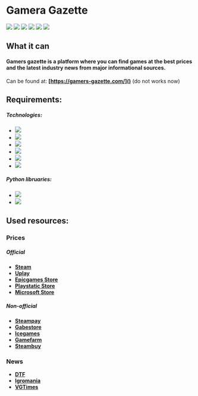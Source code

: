 
# Gamera Gazette
![](https://img.shields.io/badge/python-v.3.8-orange)  ![](https://img.shields.io/badge/django-3.1.14-green) ![](https://img.shields.io/badge/-selenium-ff69b4) ![](https://img.shields.io/badge/-celery-eb6363) ![](https://img.shields.io/badge/-postgresql-4788ff) ![](https://img.shields.io/badge/-docker-4f75ff)


## What it can

#### Gamers gazette is a platform where you can find games at the best prices and the latest industry news from major informational sources.
Сan be found at: **[https://gamers-gazette.com/]()** (do not works now)

## Requirements:
##### Technologies:
- ![](https://img.shields.io/badge/python-v.3.8+-orange)  
-  ![](https://img.shields.io/badge/django-3.1.14-green)
 - ![](https://img.shields.io/badge/-selenium-ff69b4)
 - ![](https://img.shields.io/badge/-celery-eb6363)
 - ![](https://img.shields.io/badge/-postgresql-4788ff)
 - ![](https://img.shields.io/badge/-docker-4f75ff)
##### Python libruaries:
 - ![](https://img.shields.io/badge/-psycopg2-69fae9)
 - ![](https://img.shields.io/badge/-djangorestframework-ff1717)

## Used resources:

### Prices 
##### Official
 - **[Steam](https://store.steampowered.com/)**
 - **[Uplay](https://store.ubi.com/)**
 - **[Epicgames Store](https://www.epicgames.com/)**
 - **[Playstatic Store](https://store.playstation.com/)**
 - **[Microsoft Store](https://www.microsoft.com/)**

##### Non-official
 - **[Steampay](https://steampay.com/)**
 - **[Gabestore](https://gabestore.ru/)**
 - **[Icegames](https://icegames.store/)**
 - **[Gamefarm](https://gamefarm.ru/)**
 - **[Steambuy](https://steambuy.com/)**

### News
 - **[DTF](https://dtf.ru/)**
 - **[Igromania](https://www.igromania.ru/)**
 - **[VGTimes](https://www.vgtimes.ru/)**
